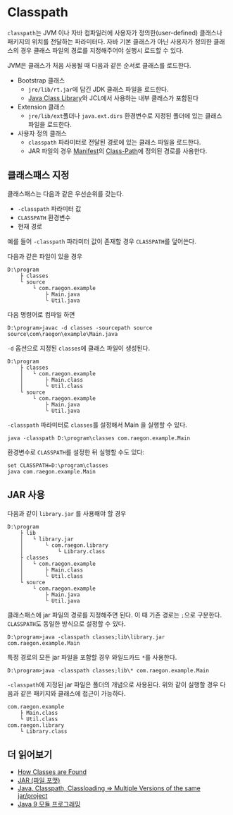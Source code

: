 # Classpath

`classpath`는 JVM 이나 자바 컴파일러에 사용자가 정의한(user-defined) 클래스나 패키지의 위치를 전달하는 파라미터다. 자바 기본 클래스가 아닌 사용자가 정의한 클래스의 경우 클래스 파일의 경로를 지정해주어야 실행시 로드할 수 있다.

JVM은 클래스가 처음 사용될 때 다음과 같은 순서로 클래스를 로드한다.

- Bootstrap 클래스
  - `jre/lib/rt.jar`에 담긴 JDK 클래스 파일을 로드한다.
  - [Java Class Library](https://en.wikipedia.org/wiki/Java_Class_Library)와 JCL에서 사용하는 내부 클래스가 포함된다
- Extension 클래스
  - `jre/lib/ext`폴더나 `java.ext.dirs` 환경변수로 지정된 폴더에 있는 클래스 파일을 로드한다.
- 사용자 정의 클래스
  - `classpath` 파라미터로 전달된 경로에 있는 클래스 파일을 로드한다.
  - JAR 파일의 경우 [Manifest](https://docs.oracle.com/javase/tutorial/deployment/jar/manifestindex.html)의  [Class-Path](https://docs.oracle.com/javase/tutorial/deployment/jar/downman.html)에 정의된 경로를 사용한다.

## 클래스패스 지정

클래스패스는 다음과 같은 우선순위를 갖는다.

- `-classpath` 파라미터 값
- `CLASSPATH` 환경변수
- 현재 경로

예를 들어 `-classpath` 파라미터 값이 존재할 경우 `CLASSPATH`를 덮어쓴다.

다음과 같은 파일이 있을 경우

    D:\program
        ├ classes
        └ source
            └ com.raegon.example
                ├ Main.java
                └ Util.java

다음 명령어로 컴파일 하면

    D:\program>javac -d classes -sourcepath source source\com\raegon\example\Main.java

`-d` 옵션으로 지정된 `classes`에 클래스 파일이 생성된다.

    D:\program
        ├ classes
        │   └ com.raegon.example
        │       ├ Main.class
        │       └ Util.class
        └ source
            └ com.raegon.example
                ├ Main.java
                └ Util.java

`-classpath` 파라미터로 `classes`를 설정해서 Main 을 실행할 수 있다.

    java -classpath D:\program\classes com.raegon.example.Main

환경변수로 `CLASSPATH`를 설정한 뒤 실행할 수도 있다:

    set CLASSPATH=D:\program\classes
    java com.raegon.example.Main

## JAR 사용

다음과 같이 `library.jar` 를 사용해야 할 경우

    D:\program
        ├ lib
        │   └ library.jar
        │       └ com.raegon.library
        │           └ Library.class
        ├ classes
        │   └ com.raegon.example
        │       ├ Main.class
        │       └ Util.class
        └ source
            └ com.raegon.example
                ├ Main.java
                └ Util.java

클래스패스에 jar 파일의 경로를 지정해주면 된다. 이 때 기존 경로는 `;`으로 구분한다. `CLASSPATH`도 동일한 방식으로 설정할 수 있다.

    D:\program>java -classpath classes;lib\library.jar com.raegon.example.Main

특정 경로의 모든 jar 파일을 포함할 경우 와일드카드 `*`를 사용한다.

    D:\program>java -classpath classes;lib\* com.raegon.example.Main

`-classpath`에 지정된 jar 파일은 폴더의 개념으로 사용된다. 위와 같이 실행할 경우 다음과 같은 패키지와 클래스에 접근이 가능하다.

    com.raegon.example
        ├ Main.class
        └ Util.class
    com.raegon.library
        └ Library.class

## 더 읽어보기

- [How Classes are Found](https://docs.oracle.com/javase/8/docs/technotes/tools/findingclasses.html)
- [JAR (파일 포맷)](https://ko.wikipedia.org/wiki/JAR_(%ED%8C%8C%EC%9D%BC_%ED%8F%AC%EB%A7%B7)#%EC%8B%A4%ED%96%89_%EA%B0%80%EB%8A%A5%ED%95%9C_JAR_%ED%8C%8C%EC%9D%BC)
- [Java, Classpath, Classloading => Multiple Versions of the same jar/project](https://stackoverflow.com/questions/6105124/java-classpath-classloading-multiple-versions-of-the-same-jar-project)
- [Java 9 모듈 프로그래밍](http://www.hanbit.co.kr/store/books/look.php?p_code=B7608640342)